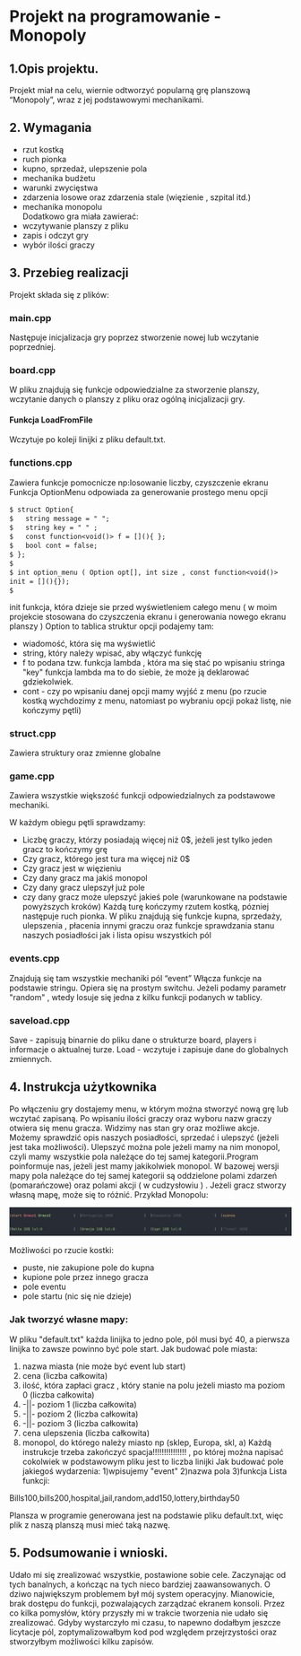 # Projekt na programowanie - Monopoly 
## 1.Opis projektu.
Projekt miał na celu, wiernie odtworzyć popularną grę planszową “Monopoly”, wraz z jej podstawowymi mechanikami.
## 2. Wymagania 
* rzut kostką 
* ruch pionka
* kupno, sprzedaż, ulepszenie pola
* mechanika budżetu
* warunki zwycięstwa
* zdarzenia losowe oraz zdarzenia stale (więzienie , szpital itd.)
* mechanika monopolu  
Dodatkowo gra miała zawierać: 
* wczytywanie planszy z pliku 
* zapis i odczyt gry 
* wybór ilości graczy 

## 3. Przebieg realizacji

Projekt składa się z  plików: 
### main.cpp
Następuje inicjalizacja gry poprzez stworzenie nowej lub wczytanie poprzedniej. 
### board.cpp
W pliku znajdują się funkcje odpowiedzialne za stworzenie planszy, wczytanie danych o planszy z pliku oraz ogólną inicjalizacji gry. 


#### Funkcja LoadFromFile 
Wczytuje po koleji linijki z pliku default.txt. 
### functions.cpp
Zawiera funkcje pomocnicze np:losowanie liczby, czyszczenie ekranu
Funkcja OptionMenu odpowiada za generowanie prostego menu opcji 
```
$ struct Option{
$   string message = " ";
$   string key = " " ;
$   const function<void()> f = [](){ };
$   bool cont = false;
$ };
$
$ int option_menu ( Option opt[], int size , const function<void()>  init = [](){});
$
```
init  funkcja, która dzieje sie przed wyświetleniem całego menu ( w moim projekcie stosowana do czyszczenia ekranu i generowania nowego ekranu planszy ) 
Option to tablica struktur opcji podajemy tam: 
* wiadomość, która się ma wyświetlić 
* string, który należy wpisać, aby włączyć funkcję
* f to podana tzw. funkcja lambda , która ma się stać po wpisaniu stringa "key" 
 funkcja lambda ma to do siebie, że może ją deklarować gdziekolwiek.
* cont - czy po wpisaniu danej opcji mamy wyjść z menu (po rzucie kostką wychdozimy z menu, natomiast po wybraniu opcji pokaż listę, nie kończymy pętli) 
### struct.cpp 
Zawiera struktury oraz zmienne globalne 
### game.cpp
Zawiera wszystkie większość funkcji odpowiedzialnych za podstawowe mechaniki. 

W każdym obiegu pętli sprawdzamy:
* Liczbę graczy, którzy posiadają więcej niż 0$, jeżeli jest tylko jeden gracz to kończymy grę
* Czy gracz, którego jest tura ma więcej niż 0$
* Czy gracz jest w więzieniu
* Czy dany gracz ma jakiś monopol
* Czy dany gracz ulepszył już pole 
* czy dany gracz może ulepszyć jakieś pole (warunkowane na podstawie powyższych kroków) 
Każdą turę kończymy rzutem kostką, pózniej następuje ruch pionka. 
W pliku znajdują się funkcje kupna, sprzedaży, ulepszenia , płacenia innymi graczu oraz funkcje sprawdzania stanu naszych posiadłości jak i lista opisu wszystkich pól
### events.cpp
Znajdują się tam wszystkie mechaniki pól “event” 
Włącza funkcje na podstawie stringu. Opiera się na prostym switchu.
Jeżeli podamy parametr "random" , wtedy losuje się jedna z kilku funkcji podanych w tablicy.  

### saveload.cpp
Save - zapisują binarnie do pliku dane o strukturze board, players i informacje o aktualnej turze. 
Load - wczytuje i zapisuje dane do globalnych zmiennych. 
## 4. Instrukcja użytkownika 
Po włączeniu gry dostajemy menu, w którym można stworzyć nową grę lub wczytać zapisaną. Po wpisaniu ilości graczy oraz wyboru nazw graczy otwiera się menu gracza. Widzimy nas stan gry oraz możliwe akcje. Możemy sprawdzić opis naszych posiadłości, sprzedać i ulepszyć (jeżeli jest taka możliwości). Ulepszyć można pole jeżeli mamy na nim monopol, czyli mamy wszystkie pola należące do tej samej kategorii.Program poinformuje nas, jeżeli jest mamy jakikolwiek monopol. W bazowej wersji mapy pola należące do tej samej kategorii są oddzielone polami zdarzeń (pomarańczowe) oraz polami akcji ( w cudzysłowiu ) . Jeżeli gracz stworzy własną mapę, może się to różnić.
Przykład Monopolu:

![Screenshot](screenshots/screen.png)

Możliwości po rzucie kostki:

* puste, nie zakupione pole do kupna 
* kupione pole przez innego gracza 
* pole eventu 
* pole startu (nic się nie dzieje) 

### Jak tworzyć własne mapy: 
W pliku "default.txt" każda linijka to jedno pole, pól musi być 40, 
a pierwsza linijka to zawsze powinno być pole start.
Jak budować pole miasta: 
1) nazwa miasta (nie może być event lub start)
2) cena (liczba całkowita)
3) ilość, która zapłaci gracz ,  który stanie na polu jeżeli miasto ma poziom 0 (liczba całkowita)
4) -||- poziom 1 (liczba całkowita) 
5) -||- poziom 2 (liczba całkowita)
6) -||- poziom 3 (liczba całkowita)
7) cena ulepszenia (liczba całkowita)
8) monopol, do którego należy miasto np (sklep, Europa, skl, a)
Każdą instrukcje trzeba zakończyć spacja!!!!!!!!!!!!!!!
, po której można napisać cokolwiek w podstawowym pliku jest to liczba linijki 
Jak budować pole jakiegoś wydarzenia: 
1)wpisujemy "event"
2)nazwa pola 
3)funkcja
Lista funkcji: 

Bills100,bills200,hospital,jail,random,add150,lottery,birthday50

Plansza w programie generowana jest na podstawie pliku default.txt, więc plik z naszą planszą musi mieć taką nazwę.
## 5. Podsumowanie i wnioski.
Udało mi się zrealizować wszystkie, postawione sobie cele. Zaczynając od tych banalnych, a kończąc na tych nieco bardziej zaawansowanych. O dziwo największym problemem był mój system operacyjny. Mianowicie, brak dostępu do funkcji, pozwalających zarządzać ekranem konsoli. Przez co kilka pomysłów, który przyszły mi w trakcie tworzenia nie udało się zrealizować. Gdyby wystarczyło mi czasu, to napewno dodałbym jeszcze licytacje pól, zoptymalizowałbym kod pod względem przejrzystości oraz stworzyłbym możliwości kilku zapisów. 





